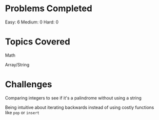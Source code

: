# Problems Completed

Easy: 6
Medium: 0
Hard: 0

# Topics Covered

Math

Array/String

# Challenges

Comparing integers to see if it's a palindrome without using a string

Being intuitive about iterating backwards instead of using costly functions like `pop` or `insert`